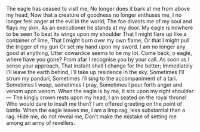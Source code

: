 The eagle has ceased to visit me, No longer does it bark at me from above my head,
Now that a creature of goodness no longer enthuses me, I no longer feel anger at the evil in the world;
The foe divests me of my soul and flays my skin, As an executioner he stands at my door.
My eagle is nowhere to be seen To beat its wings upon my shoulder
That I might flare up like a container of lime, That I might burn over my own flame,
Or that I might pull the trigger of my gun Or set my hand upon my sword.
I am no longer any good at anything, Utter cowardice seems to be my lot.
Come back, o eagle, where have you gone? From afar I recognise you by your call.
As soon as I sense your approach, That instant shall I change for the better;
Immediately I’ll leave the earth behind, I’ll take up residence in the sky.
Sometimes I’ll strum my panduri, Sometimes I’ll sing to the accompaniment of a tari.
Sometimes I weep, sometimes I pray, Sometimes I pour forth anger and venom upon venom.
When the eagle is by me, It sits upon my right shoulder —
The kingly crown rests upon my head, I am seated on the royal throne!
Who would dare to insult me then? I am offered greeting on the point of battle.
When the eagle leaves me, I am a limp rag, less substantial than a rag.
Hide me, do not reveal me, Don’t make the mistake of setting me among an army of revellers.